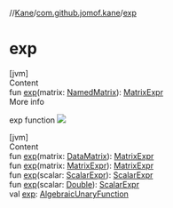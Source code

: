 //[Kane](../index.md)/[com.github.jomof.kane](index.md)/[exp](exp.md)



# exp  
[jvm]  
Content  
fun [exp](exp.md)(matrix: [NamedMatrix](../com.github.jomof.kane.impl/-named-matrix/index.md)): [MatrixExpr](-matrix-expr/index.md)  
More info  


exp function ![](https://jomof.github.io/kane/figures/exp-profile.svg)

  


[jvm]  
Content  
fun [exp](exp.md)(matrix: [DataMatrix](../com.github.jomof.kane.impl/-data-matrix/index.md)): [MatrixExpr](-matrix-expr/index.md)  
fun [exp](exp.md)(matrix: [MatrixExpr](-matrix-expr/index.md)): [MatrixExpr](-matrix-expr/index.md)  
fun [exp](exp.md)(scalar: [ScalarExpr](-scalar-expr/index.md)): [ScalarExpr](-scalar-expr/index.md)  
fun [exp](exp.md)(scalar: [Double](https://kotlinlang.org/api/latest/jvm/stdlib/kotlin/-double/index.html)): [ScalarExpr](-scalar-expr/index.md)  
val [exp](exp.md): [AlgebraicUnaryFunction](../com.github.jomof.kane.impl.functions/-algebraic-unary-function/index.md)  




